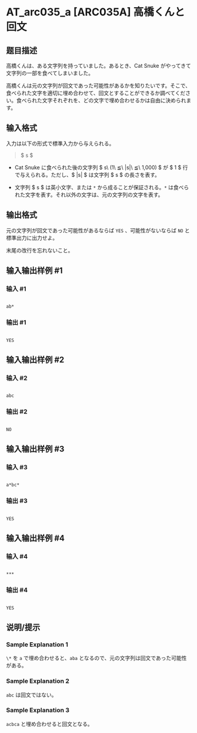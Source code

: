 # AT_arc035_a [ARC035A] 高橋くんと回文

## 题目描述

[problemUrl]: https://atcoder.jp/contests/arc035/tasks/arc035_a

高橋くんは、ある文字列を持っていました。あるとき、Cat Snuke がやってきて文字列の一部を食べてしまいました。

 高橋くんは元の文字列が回文であった可能性があるかを知りたいです。そこで、食べられた文字を適切に埋め合わせて、回文とすることができるか調べてください。食べられた文字それぞれを、どの文字で埋め合わせるかは自由に決められます。

## 输入格式

入力は以下の形式で標準入力から与えられる。

> $ s $

- Cat Snuke に食べられた後の文字列 $ s\ (1\ ≦\ \|s\|\ ≦\ 1,000) $ が $ 1 $ 行で与えられる。ただし、$ \|s\| $ は文字列 $ s $ の長さを表す。
- 文字列 $ s $ は英小文字、または `*` から成ることが保証される。`*` は食べられた文字を表す。それ以外の文字は、元の文字列の文字を表す。

## 输出格式

元の文字列が回文であった可能性があるならば `YES` 、可能性がないならば `NO` と標準出力に出力せよ。

末尾の改行を忘れないこと。

## 输入输出样例 #1

### 输入 #1

```
ab*
```

### 输出 #1

```
YES
```

## 输入输出样例 #2

### 输入 #2

```
abc
```

### 输出 #2

```
NO
```

## 输入输出样例 #3

### 输入 #3

```
a*bc*
```

### 输出 #3

```
YES
```

## 输入输出样例 #4

### 输入 #4

```
***
```

### 输出 #4

```
YES
```

## 说明/提示

### Sample Explanation 1

`\*` を `a` で埋め合わせると、`aba` となるので、元の文字列は回文であった可能性がある。

### Sample Explanation 2

`abc` は回文ではない。

### Sample Explanation 3

`acbca` と埋め合わせると回文となる。
